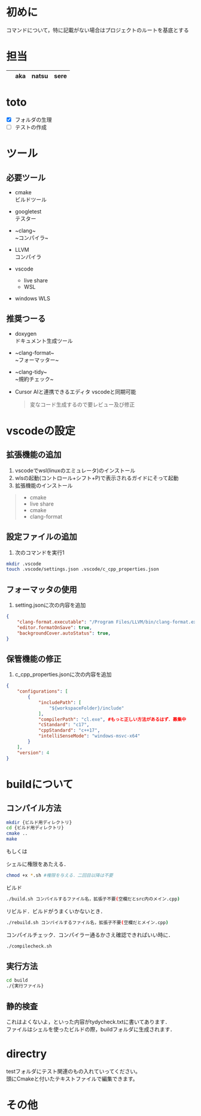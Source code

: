 # 初めに
コマンドについて，特に記載がない場合はプロジェクトのルートを基底とする
# 担当
|               | aka | natsu | sere |
| ------------- | --- | --- | ---- |


# toto  
* [x] フォルダの生理
* [ ] テストの作成

# ツール
## 必要ツール
* cmake  
  ビルドツール

* googletest  
  テスター

* ~clang~  
~コンパイラ~

* LLVM  
コンパイラ

* vscode  
  * live share
  * WSL
 
* windows
  WLS 

## 推奨つーる
* doxygen  
ドキュメント生成ツール

* ~clang-format~  
~フォーマッター~

* ~clang-tidy~  
~規約チェック~

* Cursor
  AIと連携できるエディタ
   vscodeと同期可能
  > 変なコード生成するので要レビュー及び修正


# vscodeの設定
## 拡張機能の追加
1. vscodeでwsl(linuxのエミュレータ)のインストール
1. wlsの起動(コントロール+シフト+P)で表示されるガイドにそって起動
1. 拡張機能のインストール
>  * cmake
>  * live share
>  * cmake
>  * clang-format

## 設定ファイルの追加
1. 次のコマンドを実行1
~~~sh
mkdir .vscode
touch .vscode/settings.json .vscode/c_cpp_properties.json
~~~

## フォーマッタの使用
1. setting.jsonに次の内容を追加
~~~json
{
    "clang-format.executable": "/Program Files/LLVM/bin/clang-format.exe", #LLVMのインストール先
    "editor.formatOnSave": true,
    "backgroundCover.autoStatus": true,
}
~~~

## 保管機能の修正
1. c_cpp_properties.jsonに次の内容を追加
~~~json
{
    "configurations": [
        {
            "includePath": [
                "${workspaceFolder}/include"
            ],
            "compilerPath": "cl.exe", #もっと正しい方法があるはず．募集中
            "cStandard": "c17",
            "cppStandard": "c++17",
            "intelliSenseMode": "windows-msvc-x64"
        }
    ],
    "version": 4
}
~~~

# buildについて
## コンパイル方法

~~~sh
mkdir {ビルド用ディレクトリ}
cd {ビルド用ディレクトリ}
cmake ..
make
~~~
もしくは

シェルに権限をあたえる．
~~~sh
chmod +x *.sh #権限を与える．二回目以降は不要
~~~

ビルド
~~~sh
./build.sh コンパイルするファイル名，拡張子不要(空欄だとsrc内のメイン.cpp)
~~~

リビルド．ビルドがうまくいかないとき．
~~~sh
./rebuild.sh コンパイルするファイル名，拡張子不要(空欄だとメイン.cpp)
~~~

コンパイルチェック．コンパイラー通るかさえ確認できればいい時に．
~~~sh
./compilecheck.sh
~~~

## 実行方法
~~~sh
cd build
./{実行ファイル}
~~~

## 静的検査
これはよくないよ，といった内容がtydycheck.txtに書いてあります．  
ファイルはシェルを使ったビルドの際，buildフォルダに生成されます．  

# directry
testフォルダにテスト関連のもの入れていってください。  
頭にCmakeと付いたテキストファイルで編集できます。  

# その他
